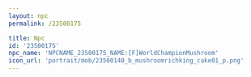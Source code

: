 ```yaml
---
layout: npc
permalink: /23500175

title: Npc
id: '23500175'
npc_name: 'NPCNAME_23500175_NAME:[F]WorldChampionMushroom'
icon_url: 'portrait/mob/23500140_b_mushroomrichking_cake01_p.png'
---
```

